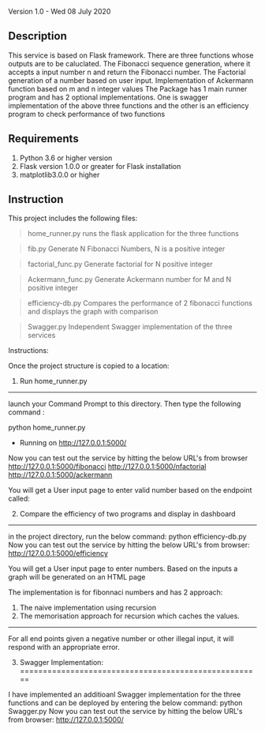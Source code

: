 
Version 1.0 - Wed 08 July 2020

Description 
------------

This service is based on Flask framework.
There are three functions whose outputs are to be caluclated.
The Fibonacci sequence generation, where it accepts a input number n and return the Fibonacci number.
The Factorial generation of a number based on user input.
Implementation of Ackermann function based on m and n integer values
The Package has 1 main runner program and has 2 optional implementations. One is swagger implementation of the above three functions and the other is an efficiency program to check performance of two functions

Requirements
------------
1. Python 3.6 or higher version
2. Flask version 1.0.0 or greater for Flask installation 
3. matplotlib3.0.0 or higher

Instruction 
-----------
This project includes the following files:
> home_runner.py
runs the flask application for the three functions

> fib.py
Generate N Fibonacci Numbers, N is a positive integer
 
> factorial_func.py
Generate factorial for N positive integer

> Ackermann_func.py
Generate Ackermann number for M and N positive integer

> efficiency-db.py
Compares the performance of 2 fibonacci functions and displays the graph with comparison 

> Swagger.py
Independent Swagger implementation of the three services


Instructions:

Once the project structure is copied to a location:

1. Run home_runner.py
-----------------
launch your Command Prompt to this directory. Then type the following command :

python home_runner.py
* Running on http://127.0.0.1:5000/

Now you can test out the service by hitting the below URL's from browser
http://127.0.0.1:5000/fibonacci
http://127.0.0.1:5000/nfactorial
http://127.0.0.1:5000/ackermann


You will get a User input page to enter valid number based on the endpoint called:


2. Compare the efficiency of two programs and display in dashboard
-------------------------------
in the project directory, run the below command:
python efficiency-db.py
Now you can test out the service by hitting the below URL's from browser:
http://127.0.0.1:5000/efficiency

You will get a User input page to enter numbers.
Based on the inputs a graph will be generated on an HTML page

The implementation is for fibonnaci numbers and has 2 approach:
1. The naive implementation using recursion
2. The memorisation approach for recursion which caches the values.

-----------------------------------------------------------------------
For all end points given a negative number or other illegal input, it will respond with an 
appropriate error.

3. Swagger Implementation:
=====================================================

I have implemented an additioanl Swagger implementation for the three functions and can be deployed by entering the below command:
python Swagger.py
Now you can test out the service by hitting the below URL's from browser:
http://127.0.0.1:5000/


